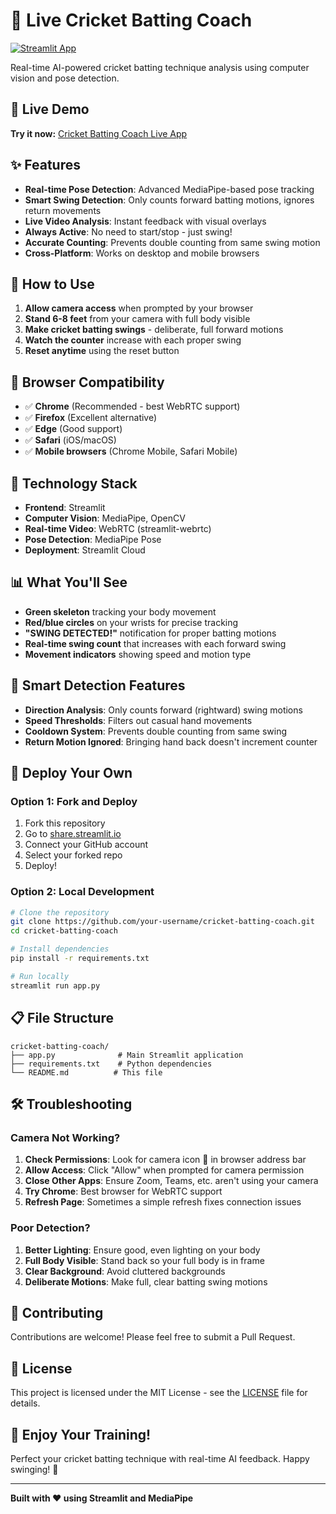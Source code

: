 # 🏏 Live Cricket Batting Coach

[![Streamlit App](https://static.streamlit.io/badges/streamlit_badge_black_white.svg)](https://share.streamlit.io/your-username/cricket-batting-coach/main/app.py)

Real-time AI-powered cricket batting technique analysis using computer vision and pose detection.

## 🚀 Live Demo

**Try it now:** [Cricket Batting Coach Live App](https://share.streamlit.io/your-username/cricket-batting-coach/main/app.py)

## ✨ Features

- **Real-time Pose Detection**: Advanced MediaPipe-based pose tracking
- **Smart Swing Detection**: Only counts forward batting motions, ignores return movements
- **Live Video Analysis**: Instant feedback with visual overlays
- **Always Active**: No need to start/stop - just swing!
- **Accurate Counting**: Prevents double counting from same swing motion
- **Cross-Platform**: Works on desktop and mobile browsers

## 🎯 How to Use

1. **Allow camera access** when prompted by your browser
2. **Stand 6-8 feet** from your camera with full body visible
3. **Make cricket batting swings** - deliberate, full forward motions
4. **Watch the counter** increase with each proper swing
5. **Reset anytime** using the reset button

## 📱 Browser Compatibility

- ✅ **Chrome** (Recommended - best WebRTC support)
- ✅ **Firefox** (Excellent alternative)
- ✅ **Edge** (Good support)
- ✅ **Safari** (iOS/macOS)
- ✅ **Mobile browsers** (Chrome Mobile, Safari Mobile)

## 🔧 Technology Stack

- **Frontend**: Streamlit
- **Computer Vision**: MediaPipe, OpenCV
- **Real-time Video**: WebRTC (streamlit-webrtc)
- **Pose Detection**: MediaPipe Pose
- **Deployment**: Streamlit Cloud

## 📊 What You'll See

- **Green skeleton** tracking your body movement
- **Red/blue circles** on your wrists for precise tracking
- **"SWING DETECTED!"** notification for proper batting motions
- **Real-time swing count** that increases with each forward swing
- **Movement indicators** showing speed and motion type

## 🎯 Smart Detection Features

- **Direction Analysis**: Only counts forward (rightward) swing motions
- **Speed Thresholds**: Filters out casual hand movements
- **Cooldown System**: Prevents double counting from same swing
- **Return Motion Ignored**: Bringing hand back doesn't increment counter

## 🚀 Deploy Your Own

### Option 1: Fork and Deploy
1. Fork this repository
2. Go to [share.streamlit.io](https://share.streamlit.io)
3. Connect your GitHub account
4. Select your forked repo
5. Deploy!

### Option 2: Local Development
```bash
# Clone the repository
git clone https://github.com/your-username/cricket-batting-coach.git
cd cricket-batting-coach

# Install dependencies
pip install -r requirements.txt

# Run locally
streamlit run app.py
```

## 📋 File Structure

```
cricket-batting-coach/
├── app.py              # Main Streamlit application
├── requirements.txt    # Python dependencies
└── README.md          # This file
```

## 🛠️ Troubleshooting

### Camera Not Working?

1. **Check Permissions**: Look for camera icon 🎥 in browser address bar
2. **Allow Access**: Click "Allow" when prompted for camera permission
3. **Close Other Apps**: Ensure Zoom, Teams, etc. aren't using your camera
4. **Try Chrome**: Best browser for WebRTC support
5. **Refresh Page**: Sometimes a simple refresh fixes connection issues

### Poor Detection?

1. **Better Lighting**: Ensure good, even lighting on your body
2. **Full Body Visible**: Stand back so your full body is in frame
3. **Clear Background**: Avoid cluttered backgrounds
4. **Deliberate Motions**: Make full, clear batting swing motions

## 🤝 Contributing

Contributions are welcome! Please feel free to submit a Pull Request.

## 📄 License

This project is licensed under the MIT License - see the [LICENSE](LICENSE) file for details.

## 🏏 Enjoy Your Training!

Perfect your cricket batting technique with real-time AI feedback. Happy swinging! 🎯

---

**Built with ❤️ using Streamlit and MediaPipe**